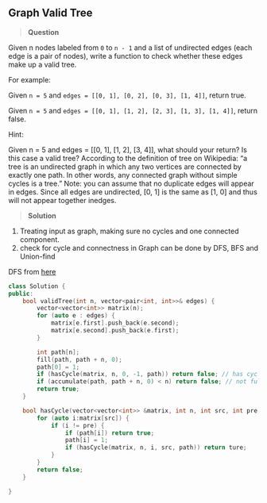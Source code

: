 ## Graph Valid Tree

>**Question**  

Given n nodes labeled from `0` to `n - 1` and a list of undirected edges (each edge is a pair of nodes), write a function to check whether these edges make up a valid tree.

For example:

Given `n = 5` and `edges = [[0, 1], [0, 2], [0, 3], [1, 4]]`, return true.

Given `n = 5` and `edges = [[0, 1], [1, 2], [2, 3], [1, 3], [1, 4]]`, return false.

Hint:

Given n = 5 and edges = [[0, 1], [1, 2], [3, 4]], what should your return? Is this case a valid tree?
According to the definition of tree on Wikipedia: “a tree is an undirected graph in which any two vertices are connected by exactly one path. In other words, any connected graph without simple cycles is a tree.”
Note: you can assume that no duplicate edges will appear in edges. Since all edges are undirected, [0, 1] is the same as [1, 0] and thus will not appear together inedges.

>**Solution**

1. Treating input as graph, making sure no cycles and one connected component.
2. check for cycle and connectness in Graph
can be done by DFS, BFS and Union-find

DFS from [here](http://likemyblogger.blogspot.com/2015/08/leetcode-261-graph-valid-tree.html)
```c++
class Solution {
public:
    bool validTree(int n, vector<pair<int, int>>& edges) {
        vector<vector<int>> matrix(n);
        for (auto e : edges) {
            matrix[e.first].push_back(e.second);
            matrix[e.second].push_back(e.first);
        }

        int path[n];
        fill(path, path + n, 0);
        path[0] = 1;
        if (hasCycle(matrix, n, 0, -1, path)) return false; // has cycle
        if (accumulate(path, path + n, 0) < n) return false; // not fully connected
        return true;
    }

    bool hasCycle(vector<vector<int>> &matrix, int n, int src, int pre, int path[]) {
        for (auto i:matrix[src]) {
            if (i != pre) {
                if (path[i]) return true;
                path[i] = 1;
                if (hasCycle(matrix, n, i, src, path)) return ture;
            }
        }
        return false;
    }

}
```
